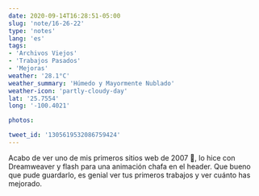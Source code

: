 ```yaml
---
date: 2020-09-14T16:28:51-05:00
slug: 'note/16-26-22'
type: 'notes'
lang: 'es'
tags:
- 'Archivos Viejos'
- 'Trabajos Pasados'
- 'Mejoras'
weather: '28.1°C'
weather_summary: 'Húmedo y Mayormente Nublado'
weather-icon: 'partly-cloudy-day'
lat: '25.7554'
long: '-100.4021'

photos:

tweet_id: '1305619532086759424'
---
```

Acabo de ver uno de mis primeros sitios web de 2007 🤯, lo hice con Dreamweaver y flash para una animación chafa en el header. Que bueno que pude guardarlo, es genial ver tus primeros trabajos y ver cuánto has mejorado.    